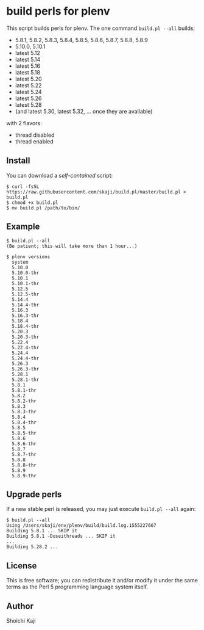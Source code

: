 # build perls for plenv

This script builds perls for plenv. The one command `build.pl --all` builds:

* 5.8.1, 5.8.2, 5.8.3, 5.8.4, 5.8.5, 5.8.6, 5.8.7, 5.8.8, 5.8.9
* 5.10.0, 5.10.1
* latest 5.12
* latest 5.14
* latest 5.16
* latest 5.18
* latest 5.20
* latest 5.22
* latest 5.24
* latest 5.26
* latest 5.28
* (and latest 5.30, latest 5.32, ... once they are available)

with 2 flavors:

* thread disabled
* thread enabled

## Install

You can download a *self-contained* script:

```
$ curl -fsSL https://raw.githubusercontent.com/skaji/build.pl/master/build.pl > build.pl
$ chmod +x build.pl
$ mv build.pl /path/to/bin/
```

## Example

```
$ build.pl --all
(Be patient; this will take more than 1 hour...)

$ plenv versions
  system
  5.10.0
  5.10.0-thr
  5.10.1
  5.10.1-thr
  5.12.5
  5.12.5-thr
  5.14.4
  5.14.4-thr
  5.16.3
  5.16.3-thr
  5.18.4
  5.18.4-thr
  5.20.3
  5.20.3-thr
  5.22.4
  5.22.4-thr
  5.24.4
  5.24.4-thr
  5.26.3
  5.26.3-thr
  5.28.1
  5.28.1-thr
  5.8.1
  5.8.1-thr
  5.8.2
  5.8.2-thr
  5.8.3
  5.8.3-thr
  5.8.4
  5.8.4-thr
  5.8.5
  5.8.5-thr
  5.8.6
  5.8.6-thr
  5.8.7
  5.8.7-thr
  5.8.8
  5.8.8-thr
  5.8.9
  5.8.9-thr
```

## Upgrade perls

If a new stable perl is released, you may just execute `build.pl --all` again:

```
$ build.pl --all
Using /Users/skaji/env/plenv/build/build.log.1555227667
Building 5.8.1 ... SKIP it
Building 5.8.1 -Duseithreads ... SKIP it
...
Building 5.28.2 ...
```

## License

This is free software; you can redistribute it and/or modify it under
the same terms as the Perl 5 programming language system itself.

## Author

Shoichi Kaji
